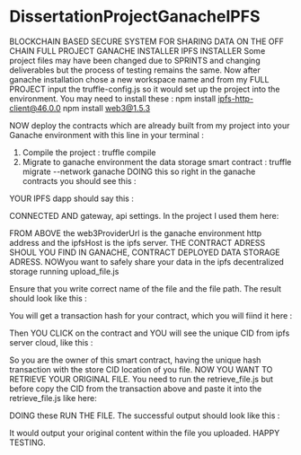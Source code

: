 # DissertationProjectGanacheIPFS
BLOCKCHAIN BASED SECURE SYSTEM FOR SHARING DATA ON THE OFF CHAIN
FULL PROJECT
GANACHE INSTALLER
IPFS INSTALLER
Some project files may have been changed due to SPRINTS and changing deliverables but the process of testing remains the same.
Now after ganache installation chose a new workspace name and from my FULL PROJECT  input the truffle-config.js so it would set up the project into the environment.
You may need to install these :
npm install ipfs-http-client@46.0.0
npm install web3@1.5.3

NOW deploy the contracts which are already built from my project into your Ganache environment with this line in your terminal : 
1.	Compile the project : truffle compile
2.	Migrate to ganache environment the data storage smart contract : truffle migrate --network ganache
DOING this so right in the ganache contracts you should see this : 
 
YOUR IPFS dapp should say this : 
 
CONNECTED AND gateway, api settings.
In the project I used them here: 
 
FROM ABOVE the web3ProviderUrl is the ganache environment http address and the ipfsHost is the ipfs server.
THE CONTRACT ADRESS SHOUL YOU FIND IN GANACHE, CONTRACT DEPLOYED DATA STORAGE ADRESS.
NOWyou want to safely share your data in the ipfs decentralized storage running upload_file.js
 
Ensure that you write correct name of the file and the file path.
The result should look like this :
 
You will get a transaction hash for your contract, which you will fiind it here :
 
Then YOU CLICK on the contract and YOU will see the unique CID from ipfs server cloud, like this :
 
So you are the owner of this smart contract, having the unique hash transaction with the store CID location of you file.
NOW YOU WANT TO RETRIEVE YOUR ORIGINAL FILE.
You need to run the retrieve_file.js but before copy the CID from the transaction above and paste it into the retrieve_file.js like here:
 
DOING these RUN THE FILE.
The successful output should look like this :
 
It would output your original content within the file you uploaded.
HAPPY TESTING.
